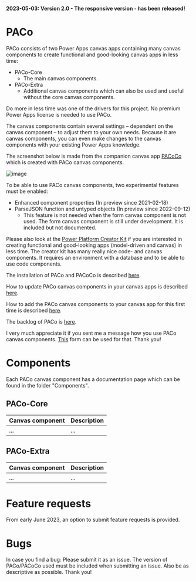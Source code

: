 **2023-05-03: Version 2.0 - The responsive version - has been released!**

# PACo
PACo consists of two Power Apps canvas apps containing many canvas components to create functional and good-looking canvas apps in less time:
- PACo-Core
  - The main canvas components.
- PACo-Extra
  - Additional canvas components which can also be used and useful without the core canvas components.

Do more in less time was one of the drivers for this project. No premium Power Apps license is needed to use PACo.

The canvas components contain several settings – dependent on the canvas component – to adjust them to your own needs. Because it are canvas components, you can even make changes to the canvas components with your existing Power Apps knowledge.

The screenshot below is made from the companion canvas app [PACoCo](./Documentation/PACoCo.md) which is created with PACo canvas components.

![image](https://user-images.githubusercontent.com/35654198/235967420-88eef7b5-8769-4df0-98c9-a99d27d331e0.png)

To be able to use PACo canvas components, two experimental features must be enabled:

- Enhanced component properties (In preview since 2021-02-18)
- ParseJSON function and untyped objects (In preview since 2022-09-12)
  - This feature is not needed when the form canvas component is not used. The form canvas component is still under development. It is included but not documented.

Please also look at the [Power Platform Creator Kit](https://learn.microsoft.com/power-platform/guidance/creator-kit/overview) if you are interested in creating functional and good-looking apps (model-driven and canvas) in less time. The creator kit has many really nice code- and canvas components. It requires an environment with a database and to be able to use code components.

The installation of PACo and PACoCo is described [here](./Documentation/Installation.md).

How to update PACo canvas components in your canvas apps is described [here](./Documentation/How%20to%20update%20PACo%20canvas%20components.md).

How to add the PACo canvas components to your canvas app for this first time is described [here](./Documentation/How%20to%20add%20PACo%20canvas%20components%20to%20your%20canvas%20app%20for%20the%20first%20time.md).

The backlog of PACo is [here](https://www.formsandflows.nl/paco-backlog/).

I very much appreciate it if you sent me a message how you use PACo canvas components. [This](https://www.formsandflows.nl/using-paco/) form can be used for that. Thank you!

# Components

Each PACo canvas component has a documentation page which can be found in the folder "Components".

## PACo-Core

| Canvas component | Description |
| :--- | :--- |
| ... | ... |

## PACo-Extra

| Canvas component | Description |
| :--- | :--- |
| ... | ... |

# Feature requests

From early June 2023, an option to submit feature requests is provided.

# Bugs
In case you find a bug: Please submit it as an issue. The version of PACo/PACoCo used must be included when submitting an issue. Also be as descriptive as possible. Thank you!
